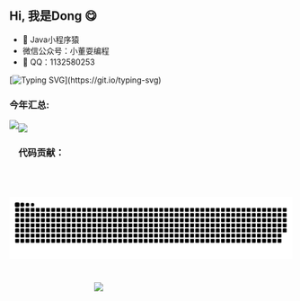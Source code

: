 ## Hi, 我是Dong 😋

- 🧑‍ Java小程序猿
-  微信公众号：小董耍编程
- 💬 QQ：1132580253

<!--   介绍 -->    
[![Typing SVG](https://readme-typing-svg.herokuapp.com?color=%2336BCF7&center=true&vCenter=true&width=600&lines=Hi+there+👋,+I+am+Dongjtest;+Welcome+to+My+Profile!;Over+2+years+of+programming+experience;Always+learning+new+things+;Machine+learning+enthusiast+;)](https://git.io/typing-svg)


### 今年汇总:
<img align="left" height="137px" src="https://github-readme-stats.vercel.app/api?username=Dongjtest&hide_title=true&hide_border=true&show_icons=true&include_all_commits=true&line_height=21&bg_color=0,EC6C6C,FFD479,FFFC79,73FA79&theme=graywhite&locale=cn"/>
<img align="middle" height="137px" src="https://github-readme-stats.vercel.app/api/top-langs/?username=Dongjtest&hide_title=true&hide_border=true&layout=compact&bg_color=0,73FA79,73FDFF,D783FF&theme=graywhite&locale=cn"/>


### 代码贡献：
<picture>
  <source media="(prefers-color-scheme: dark)" srcset="https://raw.githubusercontent.com/Dongjtest/Dongjtest/output/github-contribution-grid-snake-dark.svg">
  <source media="(prefers-color-scheme: light)" srcset="https://raw.githubusercontent.com/Dongjtest/Dongjtest/output/github-contribution-grid-snake.svg">
  <img alt="github contribution grid snake animation" src="https://raw.githubusercontent.com/Dongjtest/Dongjtest/output/github-contribution-grid-snake.svg">
</picture>


<img hspace="30%" vspace="5%"  src="https://count.getloli.com/get/@Dongjtest.github.readme"></img>
 
</p>

